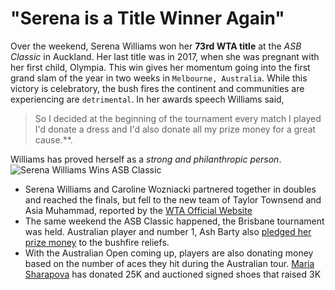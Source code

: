 # "Serena is a Title Winner Again"
Over the weekend, Serena Williams won her **73rd WTA title** at the _ASB Classic_ in Auckland. Her last title was in 2017, when she was pregnant with her first child, Olympia. This win gives her momentum going into the first grand slam of the year in two weeks in `Melbourne, Australia`. While this victory is celebratory, the bush fires the continent and communities are experiencing are `detrimental`. In her awards speech Williams said,
> So I decided at the beginning of the tournament every match I played I'd donate a dress and I'd also donate all my prize money for a great cause.**.

 Williams has proved herself as a _strong and philanthropic person_.
 ![Serena Williams Wins ASB Classic](https://www.google.com/url?sa=i&rct=j&q=&esrc=s&source=images&cd=&ved=2ahUKEwjp0t6u8YvnAhVDvZ4KHUaGAngQjRx6BAgBEAQ&url=https%3A%2F%2Fwww.nytimes.com%2F2020%2F01%2F12%2Fsports%2Ftennis%2Fserena-williams-wins-titles.html&psig=AOvVaw0H6StzKqNRLj4prK9mSW84&ust=1579393482516258)

 - Serena Williams and Caroline Wozniacki partnered together in doubles and reached the finals, but fell to the new team of Taylor Townsend and Asia Muhammad, reported by the [WTA Official Website](https://www.wtatennis.com/news/1569749/muhammad-townsend-stun-serena-wozniacki-to-win-first-title-together-in-auckland)
 - The same weekend the ASB Classic happened, the Brisbane tournament was held. Australian player and number 1, Ash Barty also [pledged her prize money](https://www.wtatennis.com/news/1569749/muhammad-townsend-stun-serena-wozniacki-to-win-first-title-together-in-auckland) to the bushfire reliefs.
 - With the Australian Open coming up, players are also donating money based on the number of aces they hit during the Australian tour. [Maria Sharapova](https://twitter.com/MariaSharapova/status/1213779746275786754?s=20) has donated 25K and auctioned signed shoes that raised 3K
